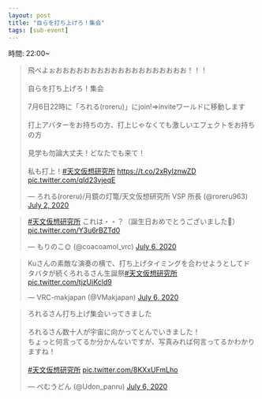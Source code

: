 ```yaml
---
layout: post
title: "自らを打ち上げろ！集会"
tags: [sub-event]
---
```


時間: 22:00~

<blockquote class="twitter-tweet" data-theme="dark"><p lang="ja" dir="ltr">飛べよぉおおおおおおおおおおおおおおおおおおお！！！<br><br>自らを打ち上げろ！集会<br><br>7月6日22時に「ろれる(roreru)」にjoin!⇒inviteワールドに移動します<br><br>打上アバターをお持ちの方、打上じゃなくても激しいエフェクトをお持ちの方<br><br>見学も勿論大丈夫！どなたでも来て！<br><br>私も打上！<a href="https://twitter.com/hashtag/%E5%A4%A9%E6%96%87%E4%BB%AE%E6%83%B3%E7%A0%94%E7%A9%B6%E6%89%80?src=hash&amp;ref_src=twsrc%5Etfw">#天文仮想研究所</a> <a href="https://t.co/2xRyIznwZD">https://t.co/2xRyIznwZD</a> <a href="https://t.co/qId23vjeqE">pic.twitter.com/qId23vjeqE</a></p>&mdash; ろれる(roreru)/月鏡の灯篭/天文仮想研究所 VSP 所長 (@roreru963) <a href="https://twitter.com/roreru963/status/1278629845421789184?ref_src=twsrc%5Etfw">July 2, 2020</a></blockquote> <script async src="https://platform.twitter.com/widgets.js" charset="utf-8"></script>

<blockquote class="twitter-tweet" data-theme="dark"><p lang="ja" dir="ltr"><a href="https://twitter.com/hashtag/%E5%A4%A9%E6%96%87%E4%BB%AE%E6%83%B3%E7%A0%94%E7%A9%B6%E6%89%80?src=hash&amp;ref_src=twsrc%5Etfw">#天文仮想研究所</a> これは・・？（誕生日おめでとうございました🚀） <a href="https://t.co/Y3u6rBZTd0">pic.twitter.com/Y3u6rBZTd0</a></p>&mdash; もりのこ🌞 (@coacoamol_vrc) <a href="https://twitter.com/coacoamol_vrc/status/1280133442059907072?ref_src=twsrc%5Etfw">July 6, 2020</a></blockquote> <script async src="https://platform.twitter.com/widgets.js" charset="utf-8"></script>

<blockquote class="twitter-tweet" data-theme="dark"><p lang="ja" dir="ltr">Kuさんの素敵な演奏の横で、打ち上げタイミングを合わせようとしてドタバタが続くろれるさん生誕祭<a href="https://twitter.com/hashtag/%E5%A4%A9%E6%96%87%E4%BB%AE%E6%83%B3%E7%A0%94%E7%A9%B6%E6%89%80?src=hash&amp;ref_src=twsrc%5Etfw">#天文仮想研究所</a> <a href="https://t.co/tjzUiKcld9">pic.twitter.com/tjzUiKcld9</a></p>&mdash; VRC-makjapan (@VMakjapan) <a href="https://twitter.com/VMakjapan/status/1280141042784694272?ref_src=twsrc%5Etfw">July 6, 2020</a></blockquote> <script async src="https://platform.twitter.com/widgets.js" charset="utf-8"></script>

<blockquote class="twitter-tweet" data-theme="dark"><p lang="ja" dir="ltr">ろれるさん打ち上げ集会いってきました<br><br>ろれるさん数十人が宇宙に向かってとんでいきました！<br>ちょっと何言ってるか分かんないですが、写真みれば何言ってるかわかりますね！<br><br> <a href="https://twitter.com/hashtag/%E5%A4%A9%E6%96%87%E4%BB%AE%E6%83%B3%E7%A0%94%E7%A9%B6%E6%89%80?src=hash&amp;ref_src=twsrc%5Etfw">#天文仮想研究所</a> <a href="https://t.co/8KXxUFmLho">pic.twitter.com/8KXxUFmLho</a></p>&mdash; ぺむうどん (@Udon_panru) <a href="https://twitter.com/Udon_panru/status/1280158510446067713?ref_src=twsrc%5Etfw">July 6, 2020</a></blockquote> <script async src="https://platform.twitter.com/widgets.js" charset="utf-8"></script>